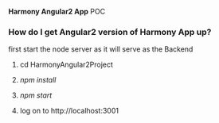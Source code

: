 **Harmony Angular2 App** POC


### How do I get Angular2 version of Harmony App up? ###

first start the node server as it will serve as the Backend

1. cd HarmonyAngular2Project

2. _npm install_

3. _npm start_

4. log on to http://localhost:3001

